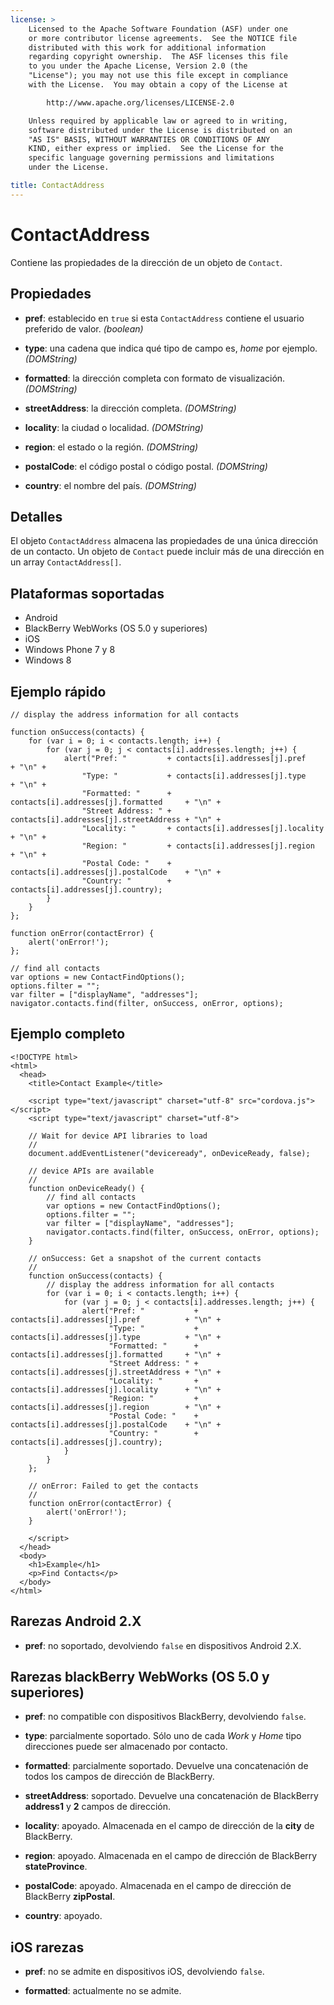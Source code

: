 ```yaml
---
license: >
    Licensed to the Apache Software Foundation (ASF) under one
    or more contributor license agreements.  See the NOTICE file
    distributed with this work for additional information
    regarding copyright ownership.  The ASF licenses this file
    to you under the Apache License, Version 2.0 (the
    "License"); you may not use this file except in compliance
    with the License.  You may obtain a copy of the License at

        http://www.apache.org/licenses/LICENSE-2.0

    Unless required by applicable law or agreed to in writing,
    software distributed under the License is distributed on an
    "AS IS" BASIS, WITHOUT WARRANTIES OR CONDITIONS OF ANY
    KIND, either express or implied.  See the License for the
    specific language governing permissions and limitations
    under the License.

title: ContactAddress
---
```


# ContactAddress

Contiene las propiedades de la dirección de un objeto de `Contact`.

## Propiedades

*   **pref**: establecido en `true` si esta `ContactAddress` contiene el usuario preferido de valor. *(boolean)*

*   **type**: una cadena que indica qué tipo de campo es, *home* por ejemplo. *(DOMString)*

*   **formatted**: la dirección completa con formato de visualización. *(DOMString)*

*   **streetAddress**: la dirección completa. *(DOMString)*

*   **locality**: la ciudad o localidad. *(DOMString)*

*   **region**: el estado o la región. *(DOMString)*

*   **postalCode**: el código postal o código postal. *(DOMString)*

*   **country**: el nombre del país. *(DOMString)*

## Detalles

El objeto `ContactAddress` almacena las propiedades de una única dirección de un contacto. Un objeto de `Contact` puede incluir más de una dirección en un array `ContactAddress[]`.

## Plataformas soportadas

*   Android
*   BlackBerry WebWorks (OS 5.0 y superiores)
*   iOS
*   Windows Phone 7 y 8
*   Windows 8

## Ejemplo rápido

    // display the address information for all contacts
    
    function onSuccess(contacts) {
        for (var i = 0; i < contacts.length; i++) {
            for (var j = 0; j < contacts[i].addresses.length; j++) {
                alert("Pref: "         + contacts[i].addresses[j].pref          + "\n" +
                    "Type: "           + contacts[i].addresses[j].type          + "\n" +
                    "Formatted: "      + contacts[i].addresses[j].formatted     + "\n" +
                    "Street Address: " + contacts[i].addresses[j].streetAddress + "\n" +
                    "Locality: "       + contacts[i].addresses[j].locality      + "\n" +
                    "Region: "         + contacts[i].addresses[j].region        + "\n" +
                    "Postal Code: "    + contacts[i].addresses[j].postalCode    + "\n" +
                    "Country: "        + contacts[i].addresses[j].country);
            }
        }
    };
    
    function onError(contactError) {
        alert('onError!');
    };
    
    // find all contacts
    var options = new ContactFindOptions();
    options.filter = "";
    var filter = ["displayName", "addresses"];
    navigator.contacts.find(filter, onSuccess, onError, options);
    

## Ejemplo completo

    <!DOCTYPE html>
    <html>
      <head>
        <title>Contact Example</title>
    
        <script type="text/javascript" charset="utf-8" src="cordova.js"></script>
        <script type="text/javascript" charset="utf-8">
    
        // Wait for device API libraries to load
        //
        document.addEventListener("deviceready", onDeviceReady, false);
    
        // device APIs are available
        //
        function onDeviceReady() {
            // find all contacts
            var options = new ContactFindOptions();
            options.filter = "";
            var filter = ["displayName", "addresses"];
            navigator.contacts.find(filter, onSuccess, onError, options);
        }
    
        // onSuccess: Get a snapshot of the current contacts
        //
        function onSuccess(contacts) {
            // display the address information for all contacts
            for (var i = 0; i < contacts.length; i++) {
                for (var j = 0; j < contacts[i].addresses.length; j++) {
                    alert("Pref: "           + contacts[i].addresses[j].pref          + "\n" +
                          "Type: "           + contacts[i].addresses[j].type          + "\n" +
                          "Formatted: "      + contacts[i].addresses[j].formatted     + "\n" +
                          "Street Address: " + contacts[i].addresses[j].streetAddress + "\n" +
                          "Locality: "       + contacts[i].addresses[j].locality      + "\n" +
                          "Region: "         + contacts[i].addresses[j].region        + "\n" +
                          "Postal Code: "    + contacts[i].addresses[j].postalCode    + "\n" +
                          "Country: "        + contacts[i].addresses[j].country);
                }
            }
        };
    
        // onError: Failed to get the contacts
        //
        function onError(contactError) {
            alert('onError!');
        }
    
        </script>
      </head>
      <body>
        <h1>Example</h1>
        <p>Find Contacts</p>
      </body>
    </html>
    

## Rarezas Android 2.X

*   **pref**: no soportado, devolviendo `false` en dispositivos Android 2.X.

## Rarezas blackBerry WebWorks (OS 5.0 y superiores)

*   **pref**: no compatible con dispositivos BlackBerry, devolviendo `false`.

*   **type**: parcialmente soportado. Sólo uno de cada *Work* y *Home* tipo direcciones puede ser almacenado por contacto.

*   **formatted**: parcialmente soportado. Devuelve una concatenación de todos los campos de dirección de BlackBerry.

*   **streetAddress**: soportado. Devuelve una concatenación de BlackBerry **address1** y **2** campos de dirección.

*   **locality**: apoyado. Almacenada en el campo de dirección de la **city** de BlackBerry.

*   **region**: apoyado. Almacenada en el campo de dirección de BlackBerry **stateProvince**.

*   **postalCode**: apoyado. Almacenada en el campo de dirección de BlackBerry **zipPostal**.

*   **country**: apoyado.

## iOS rarezas

*   **pref**: no se admite en dispositivos iOS, devolviendo `false`.

*   **formatted**: actualmente no se admite.